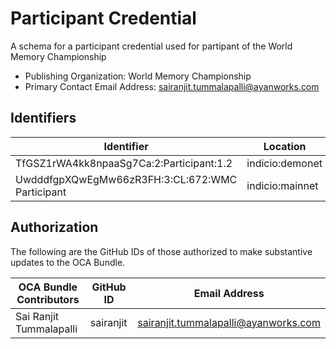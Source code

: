# Participant Credential

A schema for a participant credential used for partipant of the World Memory Championship

- Publishing Organization: World Memory Championship
- Primary Contact Email Address: sairanjit.tummalapalli@ayanworks.com

## Identifiers

| Identifier                                      | Location        | URL                                                         |
| ----------------------------------------------- | --------------- | ----------------------------------------------------------- |
| TfGSZ1rWA4kk8npaaSg7Ca:2:Participant:1.2        | indicio:demonet | https://indyscan.indiciotech.io/tx/IND_DEMONET/domain/54551 |
| UwdddfgpXQwEgMw66zR3FH:3:CL:672:WMC Participant | indicio:mainnet | https://indyscan.indiciotech.io/tx/IND_MAINNET/domain/678   |

## Authorization

The following are the GitHub IDs of those authorized to make substantive updates to the OCA Bundle.

| OCA Bundle Contributors | GitHub ID | Email Address                        |
| ----------------------- | --------- | ------------------------------------ |
| Sai Ranjit Tummalapalli | sairanjit | sairanjit.tummalapalli@ayanworks.com |
